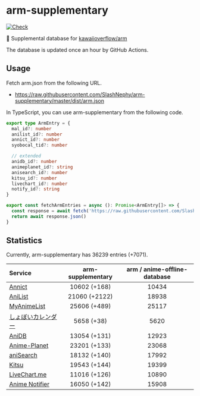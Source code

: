 # arm-supplementary

[![Check](https://github.com/SlashNephy/arm-supplementary/actions/workflows/check-node.yml/badge.svg)](https://github.com/SlashNephy/arm-supplementary/actions/workflows/check-node.yml)

💊 Supplemental database for [kawaiioverflow/arm](https://github.com/kawaiioverflow/arm)

The database is updated once an hour by GitHub Actions.

## Usage

Fetch arm.json from the following URL.

- https://raw.githubusercontent.com/SlashNephy/arm-supplementary/master/dist/arm.json

In TypeScript, you can use arm-supplementary from the following code.

```TypeScript
export type ArmEntry = {
  mal_id?: number
  anilist_id?: number
  annict_id?: number
  syobocal_tid?: number

  // extended
  anidb_id?: number
  animeplanet_id?: string
  anisearch_id?: number
  kitsu_id?: number
  livechart_id?: number
  notify_id?: string
}

export const fetchArmEntries = async (): Promise<ArmEntry[]> => {
  const response = await fetch('https://raw.githubusercontent.com/SlashNephy/arm-supplementary/master/dist/arm.json')
  return await response.json()
}
```

## Statistics

Currently, arm-supplementary has 36239 entries (+7071).

| Service                                     | arm-supplementary | arm / anime-offline-database |
| :------------------------------------------ | :---------------: | :--------------------------: |
| [Annict](https://annict.com)                |   10602 (+168)    |            10434             |
| [AniList](https://anilist.co)               |   21060 (+2122)   |            18938             |
| [MyAnimeList](https://myanimelist.net)      |   25606 (+489)    |            25117             |
| [しょぼいカレンダー](https://cal.syoboi.jp) |    5658 (+38)     |             5620             |
| [AniDB](https://anidb.net)                  |   13054 (+131)    |            12923             |
| [Anime-Planet](https://anime-planet.com)    |   23201 (+133)    |            23068             |
| [aniSearch](https://anisearch.com)          |   18132 (+140)    |            17992             |
| [Kitsu](https://kitsu.io)                   |   19543 (+144)    |            19399             |
| [LiveChart.me](https://livechart.me)        |   11016 (+126)    |            10890             |
| [Anime Notifier](https://notify.moe)        |   16050 (+142)    |            15908             |
